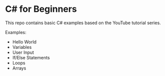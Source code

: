 # C# for Beginners

This repo contains basic C# examples based on the YouTube tutorial series.

Examples:
- Hello World
- Variables
- User Input
- If/Else Statements
- Loops
- Arrays
